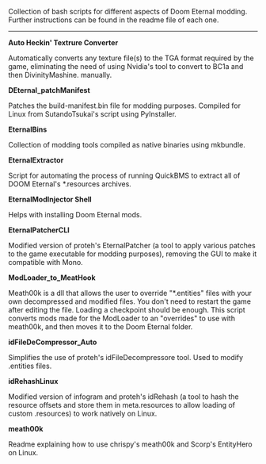 Collection of bash scripts for different aspects of Doom Eternal modding. Further instructions can be found in the readme file of each one.

------------------------

**Auto Heckin' Textrure Converter**

Automatically converts any texture file(s) to the TGA format required by the game, eliminating the need of using Nvidia's tool to convert to BC1a and then DivinityMashine. manually.

**DEternal_patchManifest**

Patches the build-manifest.bin file for modding purposes. Compiled for Linux from SutandoTsukai's script using PyInstaller.

**EternalBins**

Collection of modding tools compiled as native binaries using mkbundle.

**EternalExtractor**

Script for automating the process of running QuickBMS to extract all of DOOM Eternal's \*.resources archives.

**EternalModInjector Shell**

Helps with installing Doom Eternal mods.

**EternalPatcherCLI**

Modified version of proteh's EternalPatcher (a tool to apply various patches to the game executable for modding purposes), removing the GUI to make it compatible with Mono.

**ModLoader_to_MeatHook**

Meath00k is a dll that allows the user to override "\*.entities" files with your own decompressed and modified files. You don't need to restart the game after editing the file. Loading a checkpoint should be enough. This script converts mods made for the ModLoader to an "overrides" to use with meath00k, and then moves it to the Doom Eternal folder.

**idFileDeCompressor_Auto**

Simplifies the use of proteh's idFileDecompressore tool. Used to modify .entities files.

**idRehashLinux**

Modified version of infogram and proteh's idRehash (a tool to hash the resource offsets and store them in meta.resources to allow loading of custom .resources) to work natively on Linux.

**meath00k**

Readme explaining how to use chrispy's meath00k and Scorp's EntityHero on Linux.
